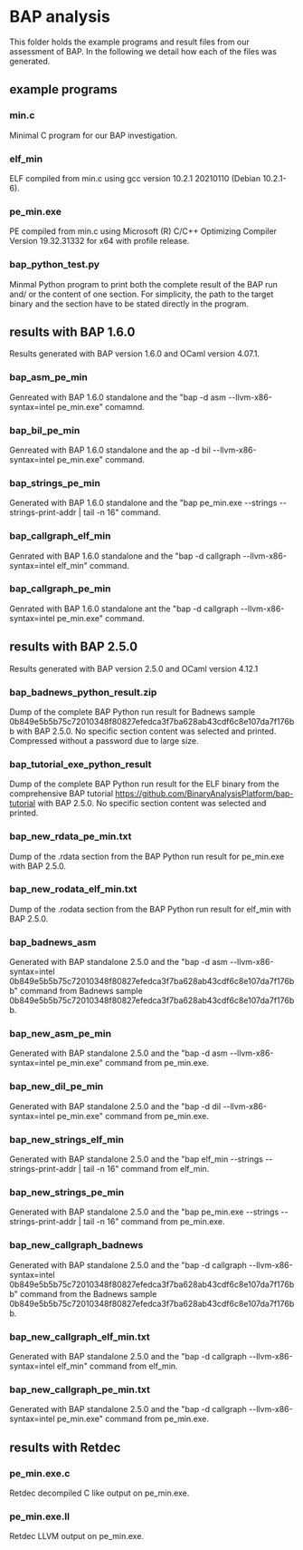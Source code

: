 # BAP analysis

This folder holds the example programs and result files from our assessment of BAP.
In the following we detail how each of the files was generated.

## example programs 

### min.c

Minimal C program for our BAP investigation.

### elf_min

ELF compiled from min.c using gcc version 10.2.1 20210110 (Debian 10.2.1-6).

### pe_min.exe

PE compiled from min.c using Microsoft (R) C/C++ Optimizing Compiler Version 19.32.31332 for x64 with profile release.

### bap_python_test.py

Minmal Python program to print both the complete result of the BAP run and/ or the content of one section. For simplicity, the path to the target binary and the section have to be stated directly in the program.

## results with BAP 1.6.0

Results generated with BAP version 1.6.0 and OCaml version 4.07.1.

### bap_asm_pe_min

Genreated with BAP 1.6.0 standalone and the "bap -d asm --llvm-x86-syntax=intel pe_min.exe" comamnd.

### bap_bil_pe_min

Genreated with BAP 1.6.0 standalone and the ap -d bil --llvm-x86-syntax=intel pe_min.exe" command.

### bap_strings_pe_min

Generated with BAP 1.6.0 standalone and the "bap pe_min.exe --strings --strings-print-addr | tail -n 16" command.

### bap_callgraph_elf_min

Genrated with BAP 1.6.0 standalone and the "bap -d callgraph --llvm-x86-syntax=intel elf_min" command.

### bap_callgraph_pe_min

Genrated with BAP 1.6.0 standalone ant the "bap -d callgraph --llvm-x86-syntax=intel pe_min.exe" command.

## results with BAP 2.5.0

Results generated with BAP version 2.5.0 and OCaml version 4.12.1

### bap_badnews_python_result.zip

Dump of the complete BAP Python run result for Badnews sample 0b849e5b5b75c72010348f80827efedca3f7ba628ab43cdf6c8e107da7f176bb with BAP 2.5.0.
No specific section content was selected and printed.
Compressed without a password due to large size.

### bap_tutorial_exe_python_result

Dump of the complete BAP Python run result for the ELF binary from the comprehensive BAP tutorial  https://github.com/BinaryAnalysisPlatform/bap-tutorial with BAP 2.5.0.
No specific section content was selected and printed.

### bap_new_rdata_pe_min.txt

Dump of the .rdata section from the BAP Python run result for pe_min.exe with BAP 2.5.0.

### bap_new_rodata_elf_min.txt

Dump of the .rodata section from the BAP Python run result for elf_min with BAP 2.5.0.

### bap_badnews_asm

Generated with BAP standalone 2.5.0 and the "bap -d asm --llvm-x86-syntax=intel 0b849e5b5b75c72010348f80827efedca3f7ba628ab43cdf6c8e107da7f176bb" command from Badnews sample 0b849e5b5b75c72010348f80827efedca3f7ba628ab43cdf6c8e107da7f176bb.

### bap_new_asm_pe_min

Generated with BAP standalone 2.5.0 and the "bap -d asm --llvm-x86-syntax=intel pe_min.exe" command from pe_min.exe.

### bap_new_dil_pe_min

Generated with BAP standalone 2.5.0 and the "bap -d dil --llvm-x86-syntax=intel pe_min.exe" command from pe_min.exe.

### bap_new_strings_elf_min

Generated with BAP standalone 2.5.0 and the "bap elf_min --strings --strings-print-addr | tail -n 16" command from elf_min. 

### bap_new_strings_pe_min

Generated with BAP standalone 2.5.0 and the "bap pe_min.exe --strings --strings-print-addr | tail -n 16" command from pe_min.exe.

### bap_new_callgraph_badnews

Generated with BAP standalone 2.5.0 and the "bap -d callgraph --llvm-x86-syntax=intel 0b849e5b5b75c72010348f80827efedca3f7ba628ab43cdf6c8e107da7f176bb" command from the Badnews sample 0b849e5b5b75c72010348f80827efedca3f7ba628ab43cdf6c8e107da7f176bb.

### bap_new_callgraph_elf_min.txt

Generated with BAP standalone 2.5.0 and the "bap -d callgraph --llvm-x86-syntax=intel elf_min" command from elf_min.

### bap_new_callgraph_pe_min.txt

Generated with BAP standalone 2.5.0 and the "bap -d callgraph --llvm-x86-syntax=intel pe_min.exe" command from pe_min.exe.

## results with Retdec

### pe_min.exe.c

Retdec decompiled C like output on pe_min.exe.

### pe_min.exe.ll

Retdec LLVM output on pe_min.exe.



